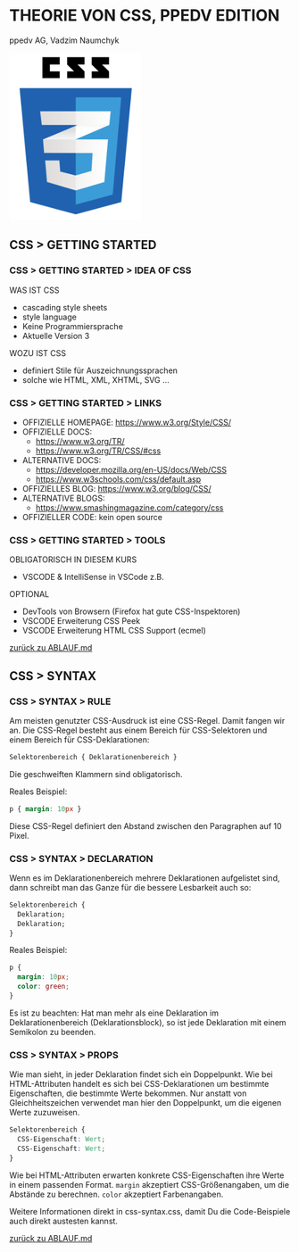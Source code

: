 # THEORIE VON CSS, PPEDV EDITION

ppedv AG, Vadzim Naumchyk

<img src="css-images/css-logo.png" alt="css-logo" height="300"/>

## CSS > GETTING STARTED

<!-- #region IDEA -->

### CSS > GETTING STARTED > IDEA OF CSS

WAS IST CSS

- cascading style sheets
- style language
- Keine Programmiersprache
- Aktuelle Version 3
  
WOZU IST CSS

- definiert Stile für Auszeichnungssprachen
- solche wie HTML, XML, XHTML, SVG …

<!-- #endregion -->
<!-- #region LINKS -->

### CSS > GETTING STARTED > LINKS

- OFFIZIELLE HOMEPAGE: <https://www.w3.org/Style/CSS/>
- OFFIZIELLE DOCS:
  - <https://www.w3.org/TR/>
  - <https://www.w3.org/TR/CSS/#css>
- ALTERNATIVE DOCS:
  - <https://developer.mozilla.org/en-US/docs/Web/CSS>
  - <https://www.w3schools.com/css/default.asp>
- OFFIZIELLES BLOG: <https://www.w3.org/blog/CSS/>
- ALTERNATIVE BLOGS:
  - <https://www.smashingmagazine.com/category/css>
- OFFIZIELLER CODE: kein open source

<!--
http://caniuse.com : Browser-Support-Tabellen
https://hacks.mozilla.org/category/css/
https://css-tricks.com/
Referenzen
Default Values  

Browsersupport
https://www.w3schools.com/cssref/css3_browsersupport.asp
BLOGS:
https://hacks.mozilla.org/category/css/
https://www.smashingmagazine.com/category/css
VLOGS:
https://www.youtube.com/channel/UCh5UlGiu9d6LegIeUCW4N1w
http://csszengarden.com/
Für CSS Beispiele
-->

<!-- #endregion -->

<!-- #region TOOLS -->

### CSS > GETTING STARTED > TOOLS

OBLIGATORISCH IN DIESEM KURS

- VSCODE & IntelliSense in VSCode z.B.

OPTIONAL

- DevTools von Browsern (Firefox hat gute CSS-Inspektoren)
- VSCODE Erweiterung CSS Peek
- VSCODE Erweiterung HTML CSS Support (ecmel)

<!-- 
CSS Peek - CSS-Stile durch Hovering nachschauen und sogar editieren
HTML CSS Support - autocomplete von CSS-Klassen 
-->

[zurück zu ABLAUF.md](../ABLAUF.md#m02--css-getting-started)

<!-- #endregion -->

## CSS > SYNTAX

<!-- #region RULE -->

### CSS > SYNTAX > RULE

Am meisten genutzter CSS-Ausdruck ist eine CSS-Regel. Damit fangen wir an. Die CSS-Regel besteht aus einem Bereich für CSS-Selektoren und einem Bereich für CSS-Deklarationen:

```css
Selektorenbereich { Deklarationenbereich }
```

Die geschweiften Klammern sind obligatorisch.

Reales Beispiel:

```css
p { margin: 10px }
```

Diese CSS-Regel definiert den Abstand zwischen den Paragraphen auf 10 Pixel.

<!-- #endregion -->
<!-- #region DECLARATION -->

### CSS > SYNTAX > DECLARATION

Wenn es im Deklarationenbereich mehrere Deklarationen aufgelistet sind, dann schreibt man das Ganze für die bessere Lesbarkeit auch so:

```css
Selektorenbereich {
  Deklaration;
  Deklaration;
}
```

Reales Beispiel:

```css
p {
  margin: 10px;
  color: green;
}
```

Es ist zu beachten: Hat man mehr als eine Deklaration im Deklarationenbereich (Deklarationsblock), so ist jede Deklaration mit einem Semikolon zu beenden.

<!-- #endregion -->
<!-- #region PROPS -->

### CSS > SYNTAX > PROPS

Wie man sieht, in jeder Deklaration findet sich ein Doppelpunkt. Wie bei HTML-Attributen handelt es sich bei CSS-Deklarationen um bestimmte Eigenschaften, die bestimmte Werte bekommen. Nur anstatt von Gleichheitszeichen verwendet man hier den Doppelpunkt, um die eigenen Werte zuzuweisen.

```css
Selektorenbereich {
  CSS-Eigenschaft: Wert;
  CSS-Eigenschaft: Wert;
}
```

Wie bei HTML-Attributen erwarten konkrete CSS-Eigenschaften ihre Werte in einem passenden Format.
`margin` akzeptiert CSS-Größenangaben, um die Abstände zu berechnen.
`color` akzeptiert Farbenangaben.

Weitere Informationen direkt in css-syntax.css, damit Du die Code-Beispiele auch direkt austesten kannst.

[zurück zu ABLAUF.md](../ABLAUF.md#m05--css-syntax)

<!-- #endregion -->